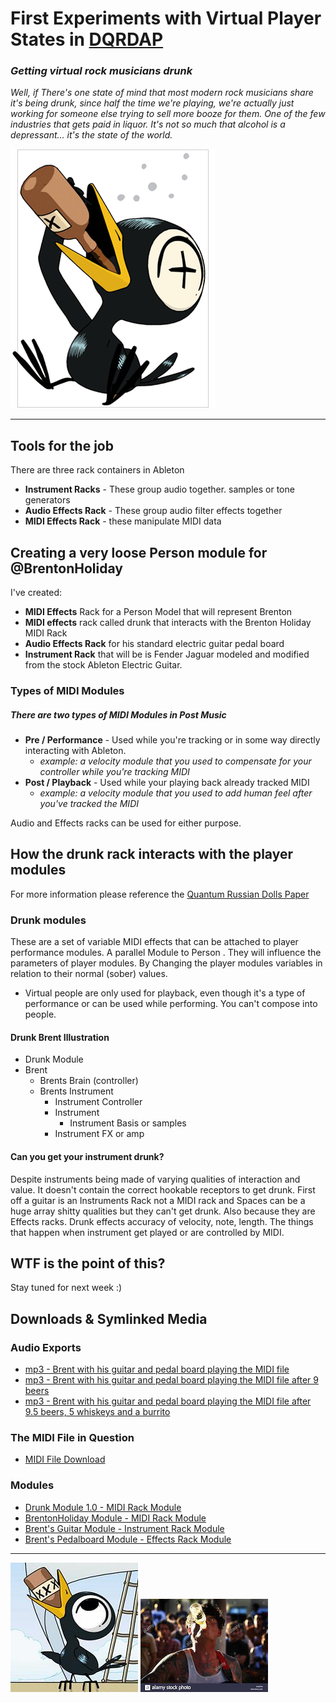 # First Experiments with Virtual Player States in [DQRDAP](../2020-07-06%20Post%20Music/README.md)

### _Getting virtual rock musicians drunk_

_Well, if There's one state of mind that most modern rock musicians share it's being drunk, since half the time we're playing, we're actually just working for someone else trying to sell more booze for them. One of the few industries that gets paid in liquor. It's not so much that alcohol is a depressant... it's the state of the world._

![Brent got wasted during the making of this module](media/drinky-crow.png)

* * *

## Tools for the job

There are three rack containers in Ableton

-   **Instrument Racks** - These group audio together. samples or tone generators
-   **Audio Effects Rack** - These group audio filter effects together
-   **MIDI Effects Rack** - these manipulate MIDI data

## Creating a very loose Person module for @BrentonHoliday

I've created:

-   **MIDI Effects** Rack for a Person Model that will represent Brenton
-   **MIDI effects** rack called drunk that interacts with the Brenton Holiday MIDI Rack
-   **Audio Effects Rack** for his standard electric guitar pedal board
-   **Instrument Rack** that will be is Fender Jaguar modeled and modified from the stock Ableton Electric Guitar.

### Types of MIDI Modules

##### There are two types of MIDI Modules in Post Music

-   **Pre / Performance** - Used while you're tracking or in some way directly interacting with Ableton.
    -   _example: a velocity module that you used to compensate for your controller while you're tracking MIDI_
-   **Post / Playback** - Used while your playing back already tracked MIDI
    -   _example: a velocity module that you used to add human feel after you've tracked the MIDI_

Audio and Effects racks can be used for either purpose.

## How the drunk rack interacts with the player modules

For more information please reference the [Quantum Russian Dolls Paper](../2020-07-06%20Post%20Music/README.md)

### Drunk modules

These are a set of variable MIDI effects that can be attached to player performance modules. A parallel Module to Person . They will influence the parameters of player modules. By Changing the player modules variables in relation to their normal (sober) values.

-   Virtual people are only used for playback, even though it's a type of performance or can be used while performing. You can't compose into people.

#### Drunk Brent Illustration

-   Drunk Module
-   Brent
    -   Brents Brain (controller)
    -   Brents Instrument
        -   Instrument Controller
        -   Instrument
            -   Instrument Basis or samples
        -   Instrument FX or amp

#### Can you get your instrument drunk?

Despite instruments being made of varying qualities of interaction and value. It doesn't contain the correct hookable receptors to get drunk. First off a guitar is an Instruments Rack not a MIDI rack and Spaces can be a huge array shitty qualities but they can't get drunk. Also because they are Effects racks. Drunk effects accuracy of velocity, note, length. The things that happen when instrument get played or are controlled by MIDI.

## WTF is the point of this?

Stay tuned for next week :)

## Downloads & Symlinked Media

### Audio Exports

-   [mp3 - Brent with his guitar and pedal board playing the MIDI file ](#)
-   [mp3 - Brent with his guitar and pedal board playing the MIDI file after 9 beers](#)
-   [mp3 - Brent with his guitar and pedal board playing the MIDI file after 9.5 beers, 5 whiskeys and a burrito](#)

### The MIDI File in Question

-   [MIDI File Download](#)

### Modules

-   [Drunk Module 1.0 - MIDI Rack Module](#)
-   [BrentonHoliday Module - MIDI Rack Module](#)
-   [Brent's Guitar Module - Instrument Rack Module](#)
-   [Brent's Pedalboard Module - Effects Rack Module](#)

* * *

![crow](media/crow2.jpg) ![oh sees](media/jd.jpg)
